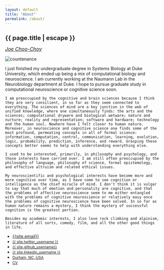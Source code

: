 ```yaml
---
layout: default
title: "About"
permalink: /about/
---
```


<h1 style="font-size:20px" class="mt-5" itemprop="name headline">{{ page.title | escape }}</h1>

<i><a style="font-size:16px" href="https://jchooch.github.io/">Joe Choo-Choy </a></i>

<!--<script language="javascript" src="change_image.js"></script>-->

<div class="row">
  <div class="col-3">
    <img src="{{site.photo_1}}" class="img-fluid rounded float-left" alt="countenance" id="imgClickAndChange" onclick="changeImage()"/>
  </div>
  <div class="col">
    <p style="font-size:14px">
    I just finished my undergraduate degree in Systems Biology at Duke University, which ended up being a mix of computational biology and neuroscience. I am currently working at the Naumann Lab in the Neurobiology department at Duke. I hope to pursue graduate study in computational neuroscience or cognitive science soon. 
    
    I am preoccupied by the cognitive and brain sciences because I think they are very consilient, in so far as they seem connected to everything. The sciences of mind are a key junction in the web of unified knowledge, where one simultaneously finds: the arts and the sciences; computational dryware and biological wetware; nature and nurture; reality and representation; software and hardware; technology and the human soul. Nowhere have I felt closer to human nature. Moreover, in neuroscience and cognitive science one finds some of the most profound, permeating concepts in all of formal science: information, computation, control, communication, learning, evolution, logic, probability, prediction, inference, and reward. Grasping these concepts better seems to help with understanding everything else.

    I used to be interested, primarily, in philosophy and psychology, and those interests have carried over. I am still often preoccupied by the philosophy of language, philosophy of science, formal epistemology, and effective altruism and related ethical issues. 

    My neuroscientific and psychological interests have become more and more cognitive over time, as I have come to see cognition or intelligence as the chief miracle of mind. I don't think it is vulgar to say that much of emotion and personality are cognitive, and that the problems of affective neuroscience seem to me either entangled with the problems of cognitive neuroscience or relatively easy once the problems of cognitive neuroscience have been solved. In so far as human nature remains a mystery, I think the mystery of successful cognition is the greatest portion.

    Besides my academic interests, I also love rock climbing and alpinism, literature of all sorts, comedy, film, and all the other good things in life.
  </p>
  </div>
</div>

<ul class="nav mt-3">
  <li class="nav-item">
    <a class="btn btn-link" href="mailto:{{ site.email }}?subject=Hello" class="btn btn-link"><i class="fas fa-envelope" title="Email"></i> {{site.email}}</a>
  </li>
  <li class="nav-item">
    <a style="font-size:12px" class="btn btn-link" href="https://twitter.com/{{ site.twitter_username }}" class="btn btn-link"><i class="fab fa-fw fa-twitter-square" ></i> {{ site.twitter_username }} </a>
  </li>
  <li class="nav-item">
    <a style="font-size:12px" class="btn btn-link" href="https://github.com/{{ site.github_username }}" class="btn btn-link"><i class="fab fa-fw fa-github" ></i>{{ site.github_username}}</a>
  </li>
  <li class="nav-item">
    <a style="font-size:12px" class="btn btn-link" href="https://www.linkedin.com/in/{{ site.linkedin_username }}" class="btn btn-link"><i class="fab fa-linkedin" ></i> {{ site.linkedin_username }}</a>
  </li>
  <li class="nav-item">
    <a style="font-size:12px" class="nav-link btn btn-link" href="https://en.wikipedia.org/wiki/Durham,_North_Carolina"><i class="fa fa-home"  title="Home"></i> Durham, NC, USA</a>
  </li>
  <li class="nav-item">
    <a style="font-size:12px" class="btn btn-link" href="{{ site.resume }}"><i class="far fa-user-circle"  title="resume"></i> CV</a>
  </li>
</ul>

<!--
<h4 class="mt-5 mb-3">Professional Experience</h4>

<table class="mt-3">
      <tr>
        <td style="min-width:100px"> 0000-0000</td>
        <td> <b> Example experience. </b> </td>
      </tr>
      <tr> <td/> <td>
       Example project.
      </td> </tr>
      <tr> <td/> <td>
      Example project.
      </td> </tr>
      <tr>
        <td style="min-width:100px"> 0000-0000 </td>
        <td> <b>Example experience.</b> </td>
      </tr>
      <tr> <td/> <td>
      Example project.
      </td> </tr>
      <tr> <td/> <td>
      Example project.
      </td> </tr>
</table>
-->

<!--
<h4 class="mt-5 mb-3">Education</h4>

<table class="mt-3">
      <tr>
        <td style="min-width:100px"> 2017-2021 </td>
        <td> <b> Systems Biology B.S., Department of Computer Science, Duke University </b> </td>
      </tr>
      <tr> <td/> <td>
      Apparently it's called "higher education"...! Don't necessarily recommend it.
      </td> </tr>
</table>


<h4 class="mt-5 mb-3">Publications</h4>

|--- ||--- |
|2022||Jacobs et al. <b>Predicting connectivity of motion-processing neurons with recurrent neural networks</b>, <i>COSYNE</i>.|

-->

